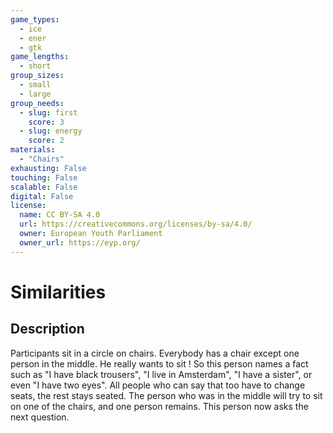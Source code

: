 ```yaml
---
game_types:
  - ice
  - ener
  - gtk
game_lengths:
  - short
group_sizes:
  - small
  - large
group_needs:
  - slug: first
    score: 3
  - slug: energy
    score: 2
materials:
  - "Chairs"
exhausting: False
touching: False
scalable: False
digital: False
license:
  name: CC BY-SA 4.0
  url: https://creativecommons.org/licenses/by-sa/4.0/
  owner: European Youth Parliament
  owner_url: https://eyp.org/
---
```

# Similarities

## Description
Participants sit in a circle on chairs. Everybody has a chair except one person in the middle. He really wants to sit ! So this person names a fact such as
"I have black trousers", "I live in Amsterdam", "I have a sister", or even "I have two eyes". 
All people who can say that too have to change seats, the rest stays seated. The person who was in the middle will try to sit on one of the chairs, and one person remains. This person now asks the next question.
